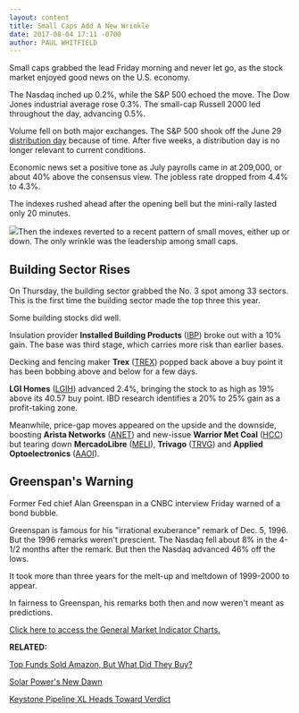 ```yaml
---
layout: content
title: Small Caps Add A New Wrinkle
date: 2017-08-04 17:11 -0700
author: PAUL WHITFIELD
---
```






Small caps grabbed the lead Friday morning and never let go, as the stock market enjoyed good news on the U.S. economy.




The Nasdaq inched up 0.2%, while the S&P 500 echoed the move. The Dow Jones industrial average rose 0.3%. The small-cap Russell 2000 led throughout the day, advancing 0.5%.


Volume fell on both major exchanges. The S&P 500 shook off the June 29 [distribution day](http://education.investors.com/lesson.aspx?id=735759&sourceid=735764) because of time. After five weeks, a distribution day is no longer relevant to current conditions.


Economic news set a positive tone as July payrolls came in at 209,000, or about 40% above the consensus view. The jobless rate dropped from 4.4% to 4.3%.


The indexes rushed ahead after the opening bell but the mini-rally lasted only 20 minutes.


![](https://www.investors.com/wp-content/uploads/2017/08/MP080417.png)Then the indexes reverted to a recent pattern of small moves, either up or down. The only wrinkle was the leadership among small caps.


Building Sector Rises
---------------------


On Thursday, the building sector grabbed the No. 3 spot among 33 sectors. This is the first time the building sector made the top three this year.


Some building stocks did well.


Insulation provider **Installed Building Products** ([IBP](https://research.investors.com/quote.aspx?symbol=IBP)) broke out with a 10% gain. The base was third stage, which carries more risk than earlier bases.


Decking and fencing maker **Trex** ([TREX](https://research.investors.com/quote.aspx?symbol=TREX)) popped back above a buy point it has been bobbing above and below for a few days.


**LGI Homes** ([LGIH](https://research.investors.com/quote.aspx?symbol=LGIH)) advanced 2.4%, bringing the stock to as high as 19% above its 40.57 buy point. IBD research identifies a 20% to 25% gain as a profit-taking zone.


Meanwhile, price-gap moves appeared on the upside and the downside, boosting **Arista Networks** ([ANET](https://research.investors.com/quote.aspx?symbol=ANET)) and new-issue **Warrior Met Coal** ([HCC](https://research.investors.com/quote.aspx?symbol=HCC)) but tearing down **MercadoLibre** ([MELI](https://research.investors.com/quote.aspx?symbol=MELI)), **Trivago** ([TRVG](https://research.investors.com/quote.aspx?symbol=TRVG)) and **Applied Optoelectronics** ([AAOI](https://research.investors.com/quote.aspx?symbol=AAOI)).


Greenspan's Warning
-------------------


Former Fed chief Alan Greenspan in a CNBC interview Friday warned of a bond bubble.


Greenspan is famous for his "irrational exuberance" remark of Dec. 5, 1996. But the 1996 remarks weren't prescient. The Nasdaq fell about 8% in the 4-1/2 months after the remark. But then the Nasdaq advanced 46% off the lows.


It took more than three years for the melt-up and meltdown of 1999-2000 to appear.


In fairness to Greenspan, his remarks both then and now weren't meant as predictions.


[Click here to access the General Market Indicator Charts.](https://www.investors.com/wp-content/uploads/2017/08/GMI_080717.pdf)


**RELATED:**


[Top Funds Sold Amazon, But What Did They Buy?](https://www.investors.com/etfs-and-funds/mutual-funds/which-stocks-are-the-best-mutual-funds-buying-and-selling/)


[Solar Power's New Dawn](https://www.investors.com/research/industry-snapshot/solar-stocks-rebound-into-a-future-clouded-by-trump-china/)


[Keystone Pipeline XL Heads Toward Verdict](https://www.investors.com/research/the-income-investor/keystone-xl-heads-for-final-approval-suncor-stands-to-gain/)




